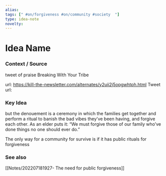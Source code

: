 ```yaml
---
alias: 
tags: [" #on/forgiveness #on/community #society  "]
type: idea-note
novelty: 
---
```

# Idea Name

### Context / Source
tweet of praise
Breaking With Your Tribe

url: https://kill-the-newsletter.com/alternates/y2uii2j5opgwhtph.html
Tweet url: 

### Key Idea

but the denouement is a ceremony in which the families get together and perform a ritual to banish the bad vibes they’ve been having, and forgive each other. As an elder puts it: “We must forgive those of our family who’ve done things no one should ever do.”

The only way for a community for survive is if it has public rituals for forgiveness

### See also
[[Notes/202207181927- The need for public forgiveness]]